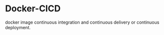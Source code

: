 # Docker-CICD
docker image continuous integration and continuous delivery or continuous deployment.
